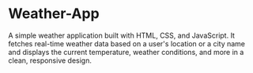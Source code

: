# Weather-App
A simple weather application built with HTML, CSS, and JavaScript. It fetches real-time weather data based on a user's location or a city name and displays the current temperature, weather conditions, and more in a clean, responsive design.
